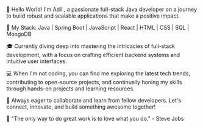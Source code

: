 👋 Hello World! I'm Adil , a passionate full-stack Java developer on a journey to build robust and scalable applications that make a positive impact.

🚀 My Stack: Java | Spring Boot | JavaScript | React | HTML | CSS | SQL | MongoDB

🎓 Currently diving deep into mastering the intricacies of full-stack development, with a focus on crafting efficient backend systems and intuitive user interfaces.

💻 When I'm not coding, you can find me exploring the latest tech trends, contributing to open-source projects, and continually honing my skills through hands-on projects and learning resources.

🌱 Always eager to collaborate and learn from fellow developers. Let's connect, innovate, and build something awesome together!

🌟 "The only way to do great work is to love what you do." - Steve Jobs
